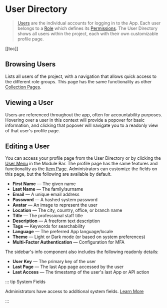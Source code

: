 # User Directory

> [Users](/getting-started/glossary#users) are the individual accounts for logging in to the App. Each user belongs to a
> [Role](/getting-started/glossary#roles) which defines its [Permissions](/getting-started/glossary#permissions). The
> User Directory shows all users within the project, each with their own customizable profile page.

[[toc]]

## Browsing Users

Lists all users of the project, with a navigation that allows quick access to the different role groups. This page has
the same functionality as other [Collection Pages](/app/content-collections/).

## Viewing a User

Users are referenced throughout the app, often for accountability purposes. Hovering over a user in this context will
provide a popover for basic information, and clicking that popover will navigate you to a readonly view of that user's
profile page.

## Editing a User

You can access your profile page from the User Directory or by clicking the [User Menu](#) in the Module Bar. The
profile page has the same features and functionality as the [Item Page](/app/content/item). Administrators can customize
the fields on this page, but the following are available by default.

- **First Name** — The given name
- **Last Name** — The family/surname
- **Email** — A unique email address
- **Password** — A hashed system password
- **Avatar** — An image to represent the user
- **Location** — The city, country, office, or branch name
- **Title** — The professional staff title
- **Description** — A freeform text description
- **Tags** — Keywords for searchability
- **Language** — The preferred App language/locale
- **Theme** — Light or Dark mode (or based on system preferences)
- **Multi-Factor Authentication** — Configuration for MFA

The sidebar's info component also includes the following readonly details:

- **User Key** — The primary key of the user
- **Last Page** — The last App page accessed by the user
- **Last Access** — The timestamp of the user's last App or API action

::: tip System Fields

Administrators have access to additional system fields. [Learn More](#)

:::
